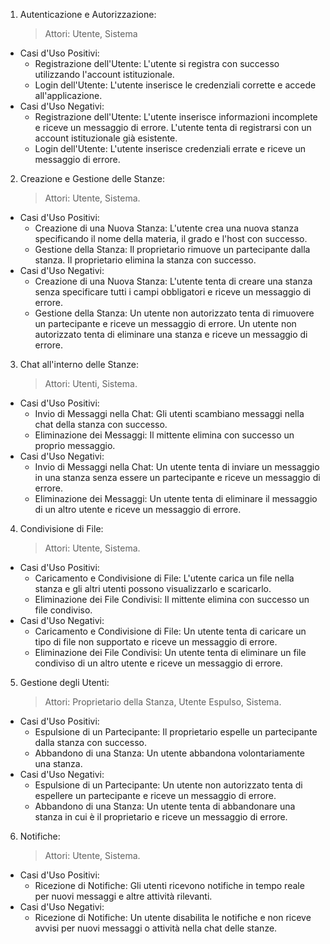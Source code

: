 1. Autenticazione e Autorizzazione:
   > Attori: Utente, Sistema
  - Casi d'Uso Positivi:
    - Registrazione dell'Utente:
      L'utente si registra con successo utilizzando l'account istituzionale.
    - Login dell'Utente:
      L'utente inserisce le credenziali corrette e accede all'applicazione.
  - Casi d'Uso Negativi:
    - Registrazione dell'Utente:
      L'utente inserisce informazioni incomplete e riceve un messaggio di errore.
      L'utente tenta di registrarsi con un account istituzionale già esistente.
    - Login dell'Utente:
      L'utente inserisce credenziali errate e riceve un messaggio di errore.

2. Creazione e Gestione delle Stanze:
   > Attori: Utente, Sistema.
  - Casi d'Uso Positivi:
    - Creazione di una Nuova Stanza:
      L'utente crea una nuova stanza specificando il nome della materia, il grado e l'host con successo.
    - Gestione della Stanza:
      Il proprietario rimuove un partecipante dalla stanza.
      Il proprietario elimina la stanza con successo.
  - Casi d'Uso Negativi:
    - Creazione di una Nuova Stanza:
      L'utente tenta di creare una stanza senza specificare tutti i campi obbligatori e riceve un messaggio di errore.
    - Gestione della Stanza:
      Un utente non autorizzato tenta di rimuovere un partecipante e riceve un messaggio di errore.
      Un utente non autorizzato tenta di eliminare una stanza e riceve un messaggio di errore.

3. Chat all'interno delle Stanze:
   > Attori: Utenti, Sistema.
  - Casi d'Uso Positivi:
    - Invio di Messaggi nella Chat:
      Gli utenti scambiano messaggi nella chat della stanza con successo.
    - Eliminazione dei Messaggi:
      Il mittente elimina con successo un proprio messaggio.
  - Casi d'Uso Negativi:
    - Invio di Messaggi nella Chat:
      Un utente tenta di inviare un messaggio in una stanza senza essere un partecipante e riceve un messaggio di errore.
    - Eliminazione dei Messaggi:
      Un utente tenta di eliminare il messaggio di un altro utente e riceve un messaggio di errore.

4. Condivisione di File:
   > Attori: Utente, Sistema.
  - Casi d'Uso Positivi:
    - Caricamento e Condivisione di File:
      L'utente carica un file nella stanza e gli altri utenti possono visualizzarlo e scaricarlo.
    - Eliminazione dei File Condivisi:
      Il mittente elimina con successo un file condiviso.
  - Casi d'Uso Negativi:
    - Caricamento e Condivisione di File:
      Un utente tenta di caricare un tipo di file non supportato e riceve un messaggio di errore.
    - Eliminazione dei File Condivisi:
      Un utente tenta di eliminare un file condiviso di un altro utente e riceve un messaggio di errore.

5. Gestione degli Utenti:
   > Attori: Proprietario della Stanza, Utente Espulso, Sistema.
  - Casi d'Uso Positivi:
    - Espulsione di un Partecipante:
      Il proprietario espelle un partecipante dalla stanza con successo.
    - Abbandono di una Stanza:
      Un utente abbandona volontariamente una stanza.
  - Casi d'Uso Negativi:
    - Espulsione di un Partecipante:
      Un utente non autorizzato tenta di espellere un partecipante e riceve un messaggio di errore.
    - Abbandono di una Stanza:
      Un utente tenta di abbandonare una stanza in cui è il proprietario e riceve un messaggio di errore.

6. Notifiche:
   > Attori: Utente, Sistema.
  - Casi d'Uso Positivi:
    - Ricezione di Notifiche:
      Gli utenti ricevono notifiche in tempo reale per nuovi messaggi e altre attività rilevanti.
  - Casi d'Uso Negativi:
    - Ricezione di Notifiche:
      Un utente disabilita le notifiche e non riceve avvisi per nuovi messaggi o attività nella chat delle stanze.
